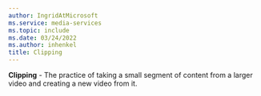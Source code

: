 ```yaml
---
author: IngridAtMicrosoft
ms.service: media-services
ms.topic: include
ms.date: 03/24/2022
ms.author: inhenkel
title: Clipping
---
```


**Clipping** - The practice of taking a small segment of content from a larger video and creating a new video from it.
